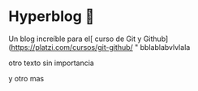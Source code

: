 # **Hyperblog** 💚
Un blog increíble para el[ curso de Git y Github](https://platzi.com/cursos/git-github/ " 
bblablabvlvlala

otro texto sin importancia

y otro mas